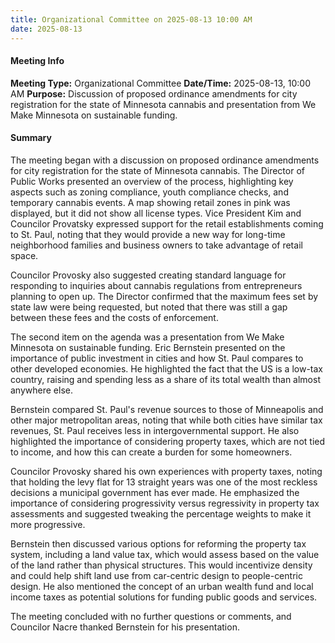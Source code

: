 ```yaml
---
title: Organizational Committee on 2025-08-13 10:00 AM
date: 2025-08-13
---
```

#### Meeting Info
**Meeting Type:** Organizational Committee
**Date/Time:** 2025-08-13, 10:00 AM
**Purpose:** Discussion of proposed ordinance amendments for city registration for the state of Minnesota cannabis and presentation from We Make Minnesota on sustainable funding.

#### Summary
The meeting began with a discussion on proposed ordinance amendments for city registration for the state of Minnesota cannabis. The Director of Public Works presented an overview of the process, highlighting key aspects such as zoning compliance, youth compliance checks, and temporary cannabis events. A map showing retail zones in pink was displayed, but it did not show all license types. Vice President Kim and Councilor Provatsky expressed support for the retail establishments coming to St. Paul, noting that they would provide a new way for long-time neighborhood families and business owners to take advantage of retail space.

Councilor Provosky also suggested creating standard language for responding to inquiries about cannabis regulations from entrepreneurs planning to open up. The Director confirmed that the maximum fees set by state law were being requested, but noted that there was still a gap between these fees and the costs of enforcement.

The second item on the agenda was a presentation from We Make Minnesota on sustainable funding. Eric Bernstein presented on the importance of public investment in cities and how St. Paul compares to other developed economies. He highlighted the fact that the US is a low-tax country, raising and spending less as a share of its total wealth than almost anywhere else.

Bernstein compared St. Paul's revenue sources to those of Minneapolis and other major metropolitan areas, noting that while both cities have similar tax revenues, St. Paul receives less in intergovernmental support. He also highlighted the importance of considering property taxes, which are not tied to income, and how this can create a burden for some homeowners.

Councilor Provosky shared his own experiences with property taxes, noting that holding the levy flat for 13 straight years was one of the most reckless decisions a municipal government has ever made. He emphasized the importance of considering progressivity versus regressivity in property tax assessments and suggested tweaking the percentage weights to make it more progressive.

Bernstein then discussed various options for reforming the property tax system, including a land value tax, which would assess based on the value of the land rather than physical structures. This would incentivize density and could help shift land use from car-centric design to people-centric design. He also mentioned the concept of an urban wealth fund and local income taxes as potential solutions for funding public goods and services.

The meeting concluded with no further questions or comments, and Councilor Nacre thanked Bernstein for his presentation.

